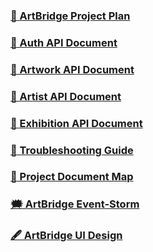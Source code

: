 ### <a href="https://artbridge-s.github.io/ProjectPlan">📑 ArtBridge Project Plan</a>

### <a href="https://documenter.getpostman.com/view/23389689/2s93m7XNAd">📑 Auth API Document</a>

### <a href="https://documenter.getpostman.com/view/23389689/2s93m8xKaf">📑 Artwork API Document</a>

### <a href="https://documenter.getpostman.com/view/23389689/2s93mBwJyG">📑 Artist API Document</a>

### <a href="">📑 Exhibition API Document</a>

### <a href="https://docs.google.com/document/d/155PZaictiHvBu39ALJKqT-Ghydsygtmi9WsiORSXCRI/edit?usp=sharing">📑 Troubleshooting Guide</a>

### <a href="https://docs.google.com/document/d/1wKqRVYzxNwHEQMGDJA9okuYBnzrMUmL_btbaPoKrrZY/edit?usp=drive_link">📑 Project Document Map</a>

### <a href="">🗯️ ArtBridge Event-Storm</a>

### <a href="">🖋️ ArtBridge UI Design</a>

